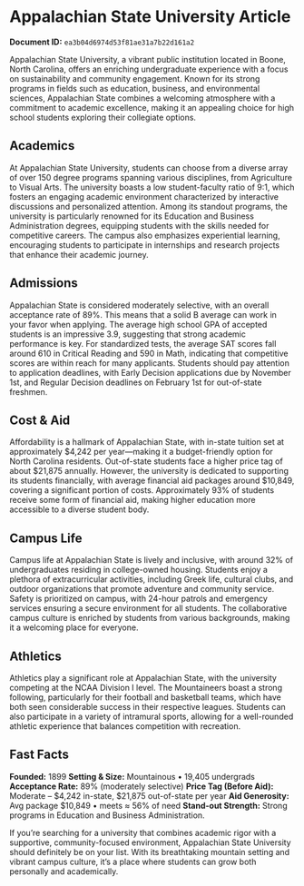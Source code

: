 # Appalachian State University Article

**Document ID:** `ea3b04d6974d53f81ae31a7b22d161a2`

Appalachian State University, a vibrant public institution located in Boone, North Carolina, offers an enriching undergraduate experience with a focus on sustainability and community engagement. Known for its strong programs in fields such as education, business, and environmental sciences, Appalachian State combines a welcoming atmosphere with a commitment to academic excellence, making it an appealing choice for high school students exploring their collegiate options.

## Academics
At Appalachian State University, students can choose from a diverse array of over 150 degree programs spanning various disciplines, from Agriculture to Visual Arts. The university boasts a low student-faculty ratio of 9:1, which fosters an engaging academic environment characterized by interactive discussions and personalized attention. Among its standout programs, the university is particularly renowned for its Education and Business Administration degrees, equipping students with the skills needed for competitive careers. The campus also emphasizes experiential learning, encouraging students to participate in internships and research projects that enhance their academic journey.

## Admissions
Appalachian State is considered moderately selective, with an overall acceptance rate of 89%. This means that a solid B average can work in your favor when applying. The average high school GPA of accepted students is an impressive 3.9, suggesting that strong academic performance is key. For standardized tests, the average SAT scores fall around 610 in Critical Reading and 590 in Math, indicating that competitive scores are within reach for many applicants. Students should pay attention to application deadlines, with Early Decision applications due by November 1st, and Regular Decision deadlines on February 1st for out-of-state freshmen.

## Cost & Aid
Affordability is a hallmark of Appalachian State, with in-state tuition set at approximately $4,242 per year—making it a budget-friendly option for North Carolina residents. Out-of-state students face a higher price tag of about $21,875 annually. However, the university is dedicated to supporting its students financially, with average financial aid packages around $10,849, covering a significant portion of costs. Approximately 93% of students receive some form of financial aid, making higher education more accessible to a diverse student body.

## Campus Life
Campus life at Appalachian State is lively and inclusive, with around 32% of undergraduates residing in college-owned housing. Students enjoy a plethora of extracurricular activities, including Greek life, cultural clubs, and outdoor organizations that promote adventure and community service. Safety is prioritized on campus, with 24-hour patrols and emergency services ensuring a secure environment for all students. The collaborative campus culture is enriched by students from various backgrounds, making it a welcoming place for everyone.

## Athletics
Athletics play a significant role at Appalachian State, with the university competing at the NCAA Division I level. The Mountaineers boast a strong following, particularly for their football and basketball teams, which have both seen considerable success in their respective leagues. Students can also participate in a variety of intramural sports, allowing for a well-rounded athletic experience that balances competition with recreation.

## Fast Facts
**Founded:** 1899
**Setting & Size:** Mountainous • 19,405 undergrads
**Acceptance Rate:** 89% (moderately selective)
**Price Tag (Before Aid):** Moderate – $4,242 in-state, $21,875 out-of-state per year
**Aid Generosity:** Avg package $10,849 • meets ≈ 56% of need
**Stand-out Strength:** Strong programs in Education and Business Administration.

If you’re searching for a university that combines academic rigor with a supportive, community-focused environment, Appalachian State University should definitely be on your list. With its breathtaking mountain setting and vibrant campus culture, it’s a place where students can grow both personally and academically.
